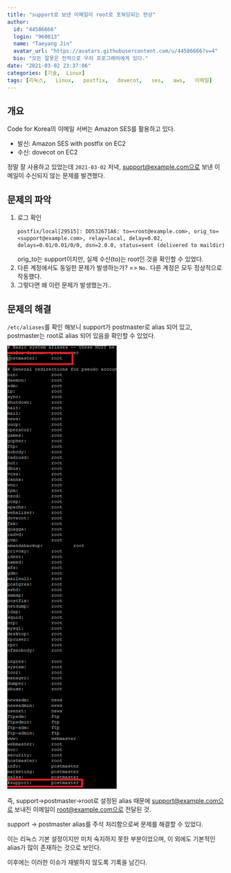 ```yaml
---
title: "support로 보낸 이메일이 root로 포워딩되는 현상"
author:
  id: "44586666"
  login: "960813"
  name: "Taeyang Jin"
  avatar_url: "https://avatars.githubusercontent.com/u/44586666?v=4"
  bio: "모든 잘못은 전적으로 우리 프로그래머에게 있다."
date: "2021-03-02 23:37:06"
categories: [기술,  Linux]
tags: [리눅스,   Linux,   postfix,   dovecot,   ses,   aws,   이메일]
---
```

## 개요
Code for Korea의 이메일 서버는 Amazon SES를 활용하고 있다.
* 발신: Amazon SES with postfix on EC2
* 수신: dovecot on EC2


정말 잘 사용하고 있었는데 `2021-03-02` 저녁, support@example.com으로 보낸 이메일이 수신되지 않는 문제를 발견했다.

## 문제의 파악
1. 로그 확인
    ```
    postfix/local[29515]: DD532671A6: to=<root@example.com>, orig_to=<support@example.com>, relay=local, delay=0.02, delays=0.01/0.01/0/0, dsn=2.0.0, status=sent (delivered to maildir)
    ```
    orig_to는 support이지만, 실제 수신(to)는 root인 것을 확인할 수 있었다.
2. 다른 계정에서도 동일한 문제가 발생하는가? => `No.` 다른 계정은 모두 정상적으로 작동했다.
3. 그렇다면 왜 이런 문제가 발생했는가..

## 문제의 해결
`/etc/aliases`를 확인 해보니 support가 postmaster로 alias 되어 있고, postmaster는 root로 alias 되어 있음을 확인할 수 있었다.

![2021-03-02-Wcn9k.png](/assets/img/posts/2021-03-02/2021-03-02-Wcn9k.png)

즉, support->postmaster->root로 설정된 alias 때문에 support@example.com으로 보내진 이메일이 root@example.com으로 전달된 것.

support -> postmaster alias를 주석 처리함으로써 문제를 해결할 수 있었다.

이는 리눅스 기본 설정이지만 미처 숙지하지 못한 부분이었으며, 이 외에도 기본적인 alias가 많이 존재하는 것으로 보인다.

이후에는 이러한 이슈가 재발하지 않도록 기록을 남긴다.